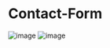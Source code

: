 # Contact-Form
![image](https://github.com/Shreyarai-1503/Contact-Form/assets/130877780/8fc73cb7-ab5b-4a7b-b4a9-c57e0b093599)
![image](https://github.com/Shreyarai-1503/Contact-Form/assets/130877780/0a3eced9-16ee-4517-8f8e-3a61070f8c6c)
